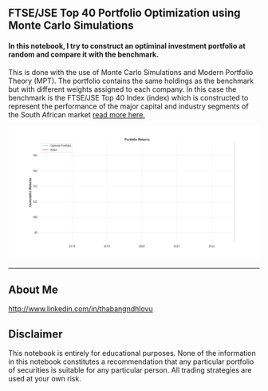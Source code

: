 ## FTSE/JSE Top 40 Portfolio Optimization using Monte Carlo Simulations

#### In this notebook, I try to construct an optiminal investment portfolio at random and compare it with the benchmark.

This is done with the use of Monte Carlo Simulations and Modern Portfolio Theory (MPT). The portfolio contains the same holdings as the benchmark but with different weights assigned to each company. In this case the benchmark is the FTSE/JSE Top 40 Index (index) which is constructed to represent the performance of the major capital and industry segments of the South African market [read more here.](http://www.ftserussell.com/products/indices/jse)


![Portfolio Performance Chart](data/portfolio_returns.gif)


---
## About Me
http://www.linkedin.com/in/thabangndhlovu

## Disclaimer
This notebook is entirely for educational purposes. None of the information in this notebook constitutes a recommendation that any particular portfolio of securities is suitable for any particular person. All trading strategies are used at your own risk.
